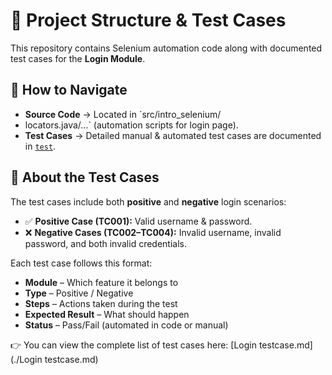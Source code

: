 

# 📂 Project Structure & Test Cases

This repository contains Selenium automation code along with documented test cases for the **Login Module**.

## 📌 How to Navigate

* **Source Code** → Located in `src/intro_selenium/
* locators.java/...` (automation scripts for login page).
* **Test Cases** → Detailed manual & automated test cases are documented in [`test`](.[/Logintestcase.md](https://github.com/Code-wt-Ajay/selenium-automation-playground/blob/main/intro_selenium/src/test/Login%20testcase.md)).

## 📖 About the Test Cases

The test cases include both **positive** and **negative** login scenarios:

* ✅ **Positive Case (TC001):** Valid username & password.
* ❌ **Negative Cases (TC002–TC004):** Invalid username, invalid password, and both invalid credentials.

Each test case follows this format:

* **Module** – Which feature it belongs to
* **Type** – Positive / Negative
* **Steps** – Actions taken during the test
* **Expected Result** – What should happen
* **Status** – Pass/Fail (automated in code or manual)

👉 You can view the complete list of test cases here: [Login testcase.md](./Login testcase.md)




